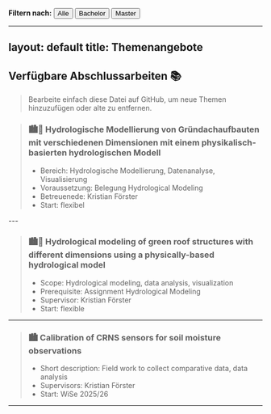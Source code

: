 
<p>
  <strong>Filtern nach:</strong>
  <button onclick="filterThemen('all')">Alle</button>
  <button onclick="filterThemen('bachelor')">Bachelor</button>
  <button onclick="filterThemen('master')">Master</button>
</p>

<script>
  function filterThemen(art) {
    const themen = document.querySelectorAll('.thema');
    themen.forEach(el => {
      if (art === 'all' || el.classList.contains(art)) {
        el.style.display = 'block';
      } else {
        el.style.display = 'none';
      }
    });
  }
</script>

---
layout: default
title: Themenangebote
---

## Verfügbare Abschlussarbeiten 📚

> Bearbeite einfach diese Datei auf GitHub, um neue Themen hinzuzufügen oder alte zu entfernen.

<div class="thema bachelor">

> ### 🏙️🌱 Hydrologische Modellierung von Gründachaufbauten mit verschiedenen Dimensionen mit einem physikalisch-basierten hydrologischen Modell
> * Bereich: Hydrologische Modellierung, Datenanalyse, Visualisierung
> * Voraussetzung: Belegung Hydrological Modeling
> * Betreuenede: Kristian Förster
> * Start: flexibel

</div>
---

<div class="thema master">
  
> ### 🏙️🌱 Hydrological modeling of green roof structures with different dimensions using a physically-based hydrological model
> * Scope: Hydrological modeling, data analysis, visualization
> * Prerequisite: Assignment Hydrological Modeling
> * Supervisor: Kristian Förster
> * Start: flexible

</div>

---
<div class="thema master">

> ### 🏙️ Calibration of CRNS sensors for soil moisture observations
> * Short description: Field work to collect comparative data, data analysis
> * Supervisors: Kristian Förster
> * Start: WiSe 2025/26

</div>


---

<!-- Weitere Themen einfach im gleichen Format anhängen -->
